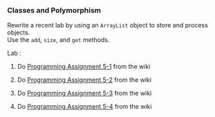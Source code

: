 ### Classes and Polymorphism

Rewrite a recent lab by using an `ArrayList` object to store and process objects.  
Use the  `add`,  `size`,  and  `get`  methods.
                    
Lab  :

1. Do [Programming Assignment 5-1](../../../wiki/prog5-1_department "prog5-1_department") from the wiki

2. Do [Programming Assignment 5-2](../../../wiki/Level_2_prog5-2_closed_curve "Level_2_prog5-2_closed_curve") from the wiki
3. Do [Programming Assignment 5-3](../../../wiki/prog5-3_improved_employee "prog5-3_improved_employee") from the wiki
4. Do [Programming Assignment 5-4](../../../wiki/Level_2_prog5-4_closed_curve "Level_2_prog5-4_closed_curve") from the wiki
